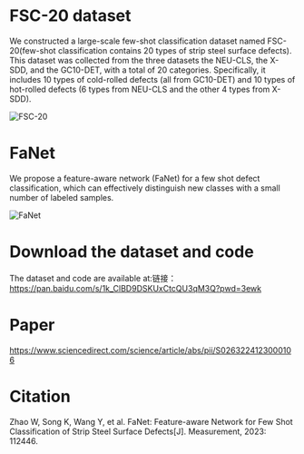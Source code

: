 # FSC-20 dataset
We constructed a large-scale few-shot classification dataset named FSC-20(few-shot classification contains 20 types of strip steel surface defects). This dataset was collected from the three datasets the NEU-CLS, the X-SDD, and the GC10-DET, with a total of 20 categories. Specifically, it includes 10 types of cold-rolled defects (all from GC10-DET) and 10 types of hot-rolled defects (6 types from NEU-CLS and the other 4 types from X-SDD).

![FSC-20](https://user-images.githubusercontent.com/101933818/211234644-32d5b0d4-16b0-4677-842e-6066c4e41d88.png)


# FaNet
We propose a feature-aware network (FaNet) for a few shot defect classification, which can effectively distinguish new classes with a small number of labeled samples.

![FaNet](https://user-images.githubusercontent.com/101933818/211234677-a1ac4bae-48b5-49e9-bb82-393b24ec903b.png)


# Download the dataset and code
The dataset and code are available at:链接：https://pan.baidu.com/s/1k_ClBD9DSKUxCtcQU3qM3Q?pwd=3ewk 

# Paper
https://www.sciencedirect.com/science/article/abs/pii/S0263224123000106
# Citation
Zhao W, Song K, Wang Y, et al. FaNet: Feature-aware Network for Few Shot Classification of Strip Steel Surface Defects[J]. Measurement, 2023: 112446.
